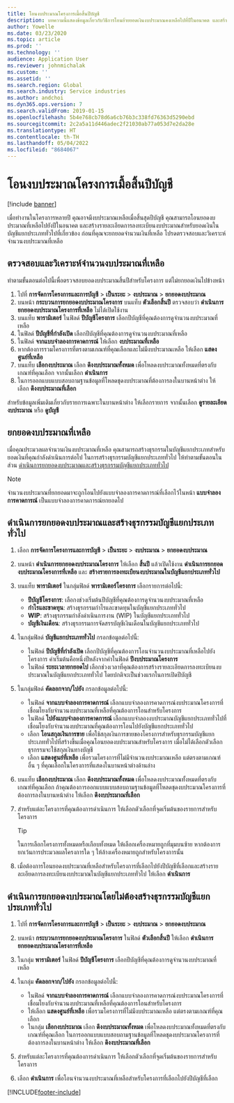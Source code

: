 ```yaml
---
title: โอนงบประมาณโครงการเมื้อสิ้นปีบัญชี
description: บทความนี้แสดงข้อมูลเกี่ยวกับวิธีการโอนย้ายยอดเงินงบประมาณคงเหลือไปที่ปีในอนาคต และสร้างรายละเอียดทะเบียนงบประมาณ
author: Yowelle
ms.date: 03/23/2020
ms.topic: article
ms.prod: ''
ms.technology: ''
audience: Application User
ms.reviewer: johnmichalak
ms.custom: ''
ms.assetid: ''
ms.search.region: Global
ms.search.industry: Service industries
ms.author: andchoi
ms.dyn365.ops.version: 7
ms.search.validFrom: 2019-01-15
ms.openlocfilehash: 5b4e768cb78d6a6cb76b3c338fd76363d5290ebd
ms.sourcegitcommit: 2c2a5a11d446adec2f21030ab77a053d7e2da28e
ms.translationtype: HT
ms.contentlocale: th-TH
ms.lasthandoff: 05/04/2022
ms.locfileid: "8684067"
---
```

# <a name="transfer-project-budgets-at-fiscal-year-end"></a>โอนงบประมาณโครงการเมื้อสิ้นปีบัญชี

[!include [banner](../includes/banner.md)]

เมื่อทำงานในโครงการหลายปี คุณอาจมีงบประมาณเหลือเมื่อสิ้นสุดปีบัญชี คุณสามารถโอนยอดงบประมาณที่เหลือไปยังปีในอนาคต และสร้างรายละเอียดการลงทะเบียนงบประมาณสำหรับยอดเงินในบัญชีแยกประเภททั่วไปที่เกี่ยวข้อง ก่อนที่คุณจะยกยอดจำนวนเงินที่เหลือ โปรดตรวจสอบและวิเคราะห์จำนวนงบประมาณที่เหลือ

## <a name="review-and-analyze-remaining-budget-amounts"></a>ตรวจสอบและวิเคราะห์จำนวนงบประมาณที่เหลือ

ทำตามขั้นตอนต่อไปนี้เพื่อตรวจสอบยอดงบประมาณสิ้นปีสำหรับโครงการ แต่ไม่ยกยอดเงินไปข้างหน้า

1. ไปที่ **การจัดการโครงการและการบัญชี** > **เป็นระยะ** > **งบประมาณ** > **ยกยอดงบประมาณ** 
2. บนหน้า **กระบวนการยกยอดงบประมาณโครงการ** บนแท็บ **ตัวเลือกสิ้นปี** ตรวจสอบว่า **ดำเนินการยกยอดงบประมาณโครงการที่เหลือ** ไม่ได้เปิดใช้งาน
3. บนแท็บ **พารามิเตอร์** ในฟิลด์ **ปีบัญชีโครงการ** เลือกปีบัญชีที่คุณต้องการดูจำนวนงบประมาณที่เหลือ 
4. ในฟิลด์ **ปีบัญชีที่กำลังเปิด** เลือกปีบัญชีที่คุณต้องการดูจำนวนงบประมาณที่เหลือ 
5. ในฟิลด์ **จากแบบจำลองการคาดการณ์** ให้เลือก **งบประมาณที่เหลือ** 
6. หากต้องการรวมโครงการที่ตรงตามเกณฑ์ที่คุณเลือกและไม่มีงบประมาณเหลือ ให้เลือก **แสดงศูนย์ที่เหลือ**  
7. บนแท็บ **เลือกงบประมาณ** เลือก **ดึงงบประมาณทั้งหมด** เพื่อโหลดงบประมาณทั้งหมดที่ตรงกับเกณฑ์ที่คุณเลือก จากนั้นเลือก **ดำเนินการ** 
8. ในการออกแบบแบบสอบถามฐานข้อมูลที่โหลดชุดงบประมาณที่ต้องการลงในบานหน้าต่าง ให้เลือก **ดึงงบประมาณที่เลือก**

สำหรับข้อมูลเพิ่มเติมเกี่ยวกับรายการเฉพาะในบานหน้าต่าง ให้เลือกรายการ จากนั้นเลือก **ดูรายละเอียดงบประมาณ** หรือ **ดูบัญชี**

## <a name="carry-forward-remaining-budget-amounts"></a>ยกยอดงบประมาณที่เหลือ 

เมื่อคุณประมวลผลจำนวนเงินงบประมาณที่เหลือ คุณสามารถสร้างธุรกรรมในบัญชีแยกประเภทสำหรับยอดเงินที่คุณกำลังดำเนินการต่อไป ในการสร้างธุรกรรมบัญชีแยกประเภททั่วไป ให้ทำตามขั้นตอนในส่วน [ดำเนินการยกยอดงบประมาณและสร้างธุรกรรมบัญชีแยกประเภททั่วไป](#carry-forward) 

> [!NOTE]
> จำนวนงบประมาณที่ยกยอดมาจะถูกโอนไปยังแบบจำลองการคาดการณ์ที่เลือกไว้ในหน้า **แบบจำลองการคาดการณ์** เป็นแบบจำลองการคาดการณ์ยกยอดไป  

## <a name="carry-forward-budget-amounts-and-create-general-ledger-transactions"></a><a name="carry-forward"></a> ดำเนินการยกยอดงบประมาณและสร้างธุรกรรมบัญชีแยกประเภททั่วไป

1.  เลือก **การจัดการโครงการและการบัญชี** > **เป็นระยะ** > **งบประมาณ** > **ยกยอดงบประมาณ** 
2. บนหน้า **ดำเนินการยกยอดงบประมาณโครงการ** ให้เลือก **สิ้นปี** แล้วเปิดใช้งาน **ดำเนินการยกยอดงบประมาณโครงการที่เหลือ** และ **สร้างรายการลงทะเบียนงบประมาณในบัญชีแยกประเภททั่วไป** 
3. บนแท็บ **พารามิเตอร์** ในกลุ่มฟิลด์ **พารามิเตอร์โครงการ** เลือกรายการต่อไปนี้:

   - **ปีบัญชีโครงการ**: เลือกงช่วงเริ่มต้นปีบัญชีที่คุณต้องการดูจำนวนงบประมาณที่เหลือ 
   - **กำไรและขาดทุน**: สร้างธุรกรรมกำไรและขาดทุนในบัญชีแยกประเภททั่วไป 
   -  **WIP**: สร้างธุรกรรมกำลังดำเนินการงาน (WIP) ในบัญชีแยกประเภททั่วไป
   -  **บัญชีเงินเดือน**: สร้างธุรกรรมการจัดสรรบัญชีเงินเดือนในบัญชีแยกประเภททั่วไป 

5. ในกลุ่มฟิลด์ **บัญชีแยกประเภททั่วไป** กรอกข้อมูลต่อไปนี้: 

   - ในฟิลด์ **ปีบัญชีที่กำลังเปิด** เลือกปีบัญชีที่คุณต้องการโอนจำนวนงบประมาณที่เหลือไปยังโครงการ ค่าเริ่มต้นคือหนึ่งปีหลังจากค่าในฟิลด์ **ปีงบประมาณโครงการ**
   -  ในฟิลด์ **ระยะเวลายกยอดไป** เลือกช่วงเวลาที่คุณต้องการสร้างรายละเอียดการลงทะเบียนงบประมาณในบัญชีแยกประเภททั่วไป โดยปกติจะเป็นช่วงแรกในการเปิดปีบัญชี

6. ในกลุ่มฟิลด์ **คัดลอกจาก/ไปยัง** กรอกข้อมูลต่อไปนี้:

   - ในฟิลด์ **จากแบบจำลองการคาดการณ์** เลือกแบบจำลองการคาดการณ์งบประมาณโครงการที่เชื่อมโยงกับจำนวนงบประมาณที่เหลือที่คุณต้องการโอนสำหรับโครงการ 
   - ในฟิลด์ **ไปยังแบบจำลองการคาดการณ์** เลือกแบบจำลองงบประมาณบัญชีแยกประเภททั่วไปที่เชื่อมโยงกับจำนวนงบประมาณที่คุณต้องการโอนไปยังบัญชีแยกประเภททั่วไป 
   -  เลือก **โอนสกุลเงินการขาย** เพื่อใช้สกุลเงินการขายของโครงการสำหรับธุรกรรมบัญชีแยกประเภททั่วไปที่สร้างขึ้นเมื่อคุณโอนยอดงบประมาณสำหรับโครงการ เมื่อไม่ได้เลือกตัวเลือก ธุรกรรมจะใช้สกุลเงินทางบัญชี 
   -  เลือก **แสดงศูนย์ที่เหลือ** เพื่อรวมโครงการที่ไม่มีจำนวนงบประมาณเหลือ แต่ตรงตามเกณฑ์อื่น ๆ ที่คุณเลือกในโครงการที่แสดงในบานหน้าต่างด้านล่าง

7. บนแท็บ **เลือกงบประมาณ** เลือก **ดึงงบประมาณทั้งหมด** เพื่อโหลดงบประมาณทั้งหมดที่ตรงกับเกณฑ์ที่คุณเลือก ถ้าคุณต้องการออกแบบแบบสอบถามฐานข้อมูลที่โหลดชุดงบประมาณโครงการที่ต้องการลงในบานหน้าต่าง ให้เลือก **ดึงงบประมาณที่เลือก**
8. สำหรับแต่ละโครงการที่คุณต้องการดำเนินการ ให้เลือกตัวเลือกที่จุดเริ่มต้นของรายการสำหรับโครงการ

    > [!TIP]
    > ในการเลือกโครงการทั้งหมดหรือเกือบทั้งหมด ให้เลือกเครื่องหมายถูกที่มุมบนซ้าย หากต้องการยกเว้นการประมวลผลโครงการใด ๆ ให้ล้างเครื่องหมายถูกสำหรับโครงการนั้น

9. เมื่อต้องการโอนยอดงบประมาณที่เหลือสำหรับโครงการที่เลือกไปยังปีบัญชีที่เลือกและสร้างรายละเอียดการลงทะเบียนงบประมาณในบัญชีแยกประเภททั่วไป ให้เลือก **ดำเนินการ**

## <a name="carry-forward-budget-amounts-without-creating-general-ledger-transactions"></a>ดำเนินการยกยอดงบประมาณโดยไม่ต้องสร้างธุรกรรมบัญชีแยกประเภททั่วไป

1. ไปที่ **การจัดการโครงการและการบัญชี** > **เป็นระยะ** > **งบประมาณ** > **ยกยอดงบประมาณ**
2. บนหน้า **กระบวนการยกยอดงบประมาณโครงการ** ในฟิลด์ **ตัวเลือกสิ้นปี** ให้เลือก **ดำเนินการยกยอดงบประมาณโครงการที่เหลือ**
3. ในกลุ่ม **พารามิเตอร์** ในฟิลด์ **ปีบัญชีโครงการ** เลือกปีบัญชีที่คุณต้องการดูจำนวนงบประมาณที่เหลือ
4. ในกลุ่ม **คัดลอกจาก/ไปยัง** กรอกข้อมูลต่อไปนี้:

   - ในฟิลด์ **จากแบบจำลองการคาดการณ์** เลือกแบบจำลองการคาดการณ์งบประมาณโครงการที่เชื่อมโยงกับจำนวนงบประมาณที่เหลือที่คุณต้องการโอนสำหรับโครงการ 
   - ให้เลือก **แสดงศูนย์ที่เหลือ** เพื่อรวมโครงการที่ไม่มีงบประมาณเหลือ แต่ตรงตามเกณฑ์ที่คุณเลือก
   - ในกลุ่ม **เลือกงบประมาณ** เลือก **ดึงงบประมาณทั้งหมด** เพื่อโหลดงบประมาณทั้งหมดที่ตรงกับเกณฑ์ที่คุณเลือก ในการออกแบบแบบสอบถามฐานข้อมูลที่โหลดชุดงบประมาณโครงการที่ต้องการลงในบานหน้าต่าง ให้เลือก **ดึงงบประมาณที่เลือก**

5. สำหรับแต่ละโครงการที่คุณต้องการดำเนินการ ให้เลือกตัวเลือกที่จุดเริ่มต้นของรายการสำหรับโครงการ 
6. เลือก **ดำเนินการ** เพื่อโอนจำนวนงบประมาณที่เหลือสำหรับโครงการที่เลือกไปยังปีบัญชีที่เลือก



[!INCLUDE[footer-include](../includes/footer-banner.md)]
